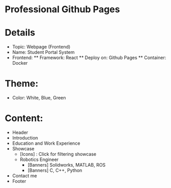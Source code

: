 # Professional Github Pages

# Details
* Topic: Webpage (Frontend)
* Name: Student Portal System
* Frontend:
** Framework: React
** Deploy on: Github Pages
** Container: Docker

# Theme:
* Color: White, Blue, Green

# Content:
* Header
* Introduction
* Education and Work Experience
* Showcase
  * [Icons] : Click for filtering showcase
  * Robotics Engineer
    * [Banners] Solidworks, MATLAB, ROS
    * [Banners] C, C++, Python
* Contact me
* Footer
